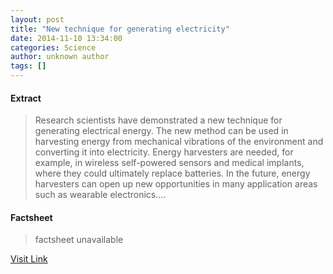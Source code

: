 ```yaml
---
layout: post
title: "New technique for generating electricity"
date: 2014-11-10 13:34:00
categories: Science
author: unknown author
tags: []
---
```



#### Extract
>Research scientists have demonstrated a new technique for generating electrical energy. The new method can be used in harvesting energy from mechanical vibrations of the environment and converting it into electricity. Energy harvesters are needed, for example, in wireless self-powered sensors and medical implants, where they could ultimately replace batteries. In the future, energy harvesters can open up new opportunities in many application areas such as wearable electronics....

#### Factsheet
>factsheet unavailable

[Visit Link](http://feeds.sciencedaily.com/~r/sciencedaily/~3/N8iSvwZQyBM/141110083400.htm)


